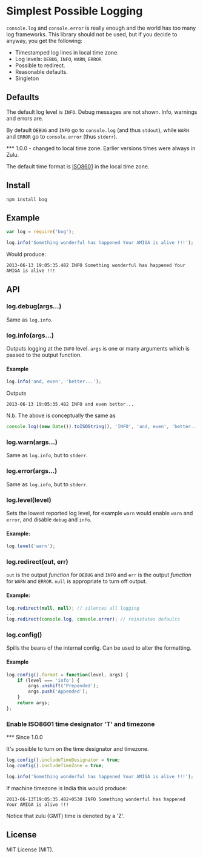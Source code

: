Simplest Possible Logging
=========================

`console.log` and `console.error` is really enough and the world has
too many log frameworks. This library should not be used, but if you
decide to anyway, you get the following:

* Timestamped log lines in local time zone.
* Log levels: `DEBUG`, `INFO`, `WARN`, `ERROR`
* Possible to redirect.
* Reasonable defaults.
* Singleton

## Defaults

The default log level is `INFO`. Debug messages are not shown. Info,
warnings and errors are.

By default `DEBUG` and `INFO` go to `console.log` (and thus `stdout`),
while `WARN` and `ERROR` go to `console.error` (thus `stderr`).

*** 1.0.0 - changed to local time zone. Earlier versions times were always in Zulu.

The default time format is
[ISO8601](http://en.wikipedia.org/wiki/ISO_8601) in the local time zone.

## Install
```
npm install bog
```

## Example

```javascript
var log = require('bog');

log.info('Something wonderful has happened Your AMIGA is alive !!!');
```

Would produce:

```
2013-06-13 19:05:35.482 INFO Something wonderful has happened Your AMIGA is alive !!!
```

## API

### log.debug(args...)

Same as `log.info`.

### log.info(args...)

Outputs logging at the `INFO` level. `args` is one or many arguments
which is passed to the output function.

#### Example

```javascript
log.info('and, even', 'better...');
```

Outputs

```
2013-06-13 19:05:35.482 INFO and even better...
```

N.b. The above is conceptually the same as

```javascript
console.log((new Date()).toISOString(), 'INFO', 'and, even', 'better...');
```

### log.warn(args...)

Same as `log.info`, but to `stderr`.

### log.error(args...)

Same as `log.info`, but to `stderr`.

### log.level(level)

Sets the lowest reported log level, for example `warn` would enable
`warn` and `error`, and disable `debug` and `info`.

#### Example:

```javascript
log.level('warn');
```

### log.redirect(out, err)

`out` is the output *function* for `DEBUG` and `INFO` and `err` is the
output *function* for `WARN` and `ERROR`. `null` is appropriate to
turn off output.

#### Example:

```javascript
log.redirect(null, null); // silences all logging
...
log.redirect(console.log, console.error); // reinstates defaults
```

### log.config()

Spills the beans of the internal config. Can be used to alter the formatting.

#### Example

```javascript
log.config().format = function(level, args) {
    if (level === 'info') {
        args.unshift('Prepended');
        args.push('Appended');
    }
    return args;
};
```

### Enable ISO8601 time designator 'T' and timezone

*** Since 1.0.0

It's possible to turn on the time designator and timezone.

```javascript
log.config().includeTimeDesignator = true;
log.config().includeTimeZone = true;

log.info('Something wonderful has happened Your AMIGA is alive !!!');
```

If machine timezone is India this would produce:

```
2013-06-13T19:05:35.482+0530 INFO Something wonderful has happened Your AMIGA is alive !!!
```

Notice that zulu (GMT) time is denoted by a 'Z'.

## License

MIT License (MIT).
